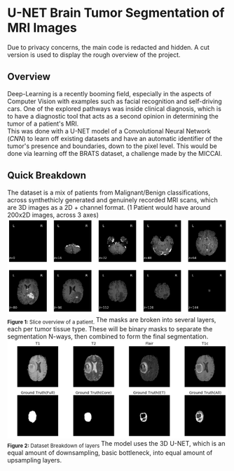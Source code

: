 # U-NET Brain Tumor Segmentation of MRI Images

Due to privacy concerns, the main code is redacted and hidden. A cut version is used to display the rough overview of the project.

## Overview
Deep-Learning is a recently booming field, especially in the aspects of Computer Vision with examples such as facial recognition and self-driving cars. One of the explored pathways was inside clinical diagnosis, which is to have a diagnostic tool that acts as a second opinion in determining the tumor of a patient's MRI.
<br>
This was done with a U-NET model of a Convolutional Neural Network (*CNN*) to learn off existing datasets and have an automatic identifier of the tumor's presence and boundaries, down to the pixel level. This would be done via learning off the BRATS dataset, a challenge made by the MICCAI.

## Quick Breakdown
The dataset is a mix of patients from Malignant/Benign classifications, across synthethicly generated and genuinely recorded MRI scans, which are 3D images as a 2D + channel format. (1 Patient would have around 200x2D images, across 3 axes)
<img alt="Overview" src="images/overview.png">  
<sub><b>Figure 1: </b> Slice overview of a patient. </sub> 
The masks are broken into several layers, each per tumor tissue type. These will be binary masks to separate the segmentation N-ways, then combined to form the final segmentation.
<img alt="Overview" src="images/result1.png">  
<sub><b>Figure 2: </b> Dataset Breakdown of layers </sub> 
The model uses the 3D U-NET, which is an equal amount of downsampling, basic bottleneck, into equal amount of upsampling layers.